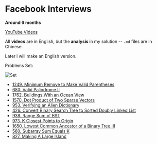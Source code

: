 # Facebook Interviews 

**Around 6 months**

[YouTube Videos](https://www.youtube.com/watch?v=27_NEXqkTgw&list=PLN_D6sQhgsu_ErURuCTV9Z7QKobwr9SvK)

All **videos** are in English, but the **analysis** in my solution -- `.md` files are in Chinese.

Later I will make an English version.

Problems Set:

![Set](https://github.com/Einsgates/FacebookInterviews/blob/master/img/ProblemsSet.png)

- [1249. Minimum Remove to Make Valid Parentheses](https://github.com/Einsgates/FacebookInterviews/blob/master/1249_MinimumRemovetoMakeValidParentheses.md)
- [680. Valid Palindrome II](https://github.com/Einsgates/FacebookInterviews/blob/master/680_ValidPalindromeII.md)
- [1762. Buildings With an Ocean View](https://github.com/Einsgates/FacebookInterviews/blob/master/1762_BuildingsWithanOceanView.md)
- [1570. Dot Product of Two Sparse Vectors](https://github.com/Einsgates/FacebookInterviews/blob/master/1570_DotProductofTwoSparseVectors.md)
- [953. Verifying an Alien Dictionary](https://github.com/Einsgates/FacebookInterviews/blob/master/953_VerifyinganAlienDictionary.md)
- [426. Convert Binary Search Tree to Sorted Doubly Linked List](https://github.com/Einsgates/FacebookInterviews/blob/master/426_ConvertBinarySearchTreetoSortedDoublyLinkedList.md)
- [938. Range Sum of BST ](https://github.com/Einsgates/FacebookInterviews/blob/master/938_RangeSumofBST.md)
- [973. K Closest Points to Origin](https://github.com/Einsgates/FacebookInterviews/blob/master/973_KClosestPointstoOrigin.md)
- [1650. Lowest Common Ancestor of a Binary Tree III](https://github.com/Einsgates/InterviewsPractice/blob/master/1650_LowestCommonAncestorofaBinaryTreeIII.md)
- [560. Subarray Sum Equals K](https://github.com/Einsgates/InterviewsPractice/blob/master/560_SubarraySumEqualsK.md)
- [827. Making A Large Island]()
